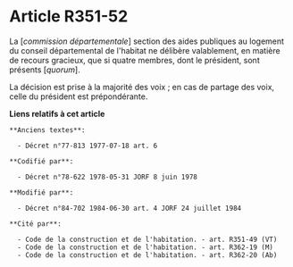 # Article R351-52

La [*commission départementale*] section des aides publiques au logement du conseil départemental de l'habitat ne délibère
valablement, en matière de recours gracieux, que si quatre membres, dont le président, sont présents [*quorum*].

La décision est prise à la majorité des voix ; en cas de partage des voix, celle du président est prépondérante.

**Liens relatifs à cet article**

	**Anciens textes**:

	  - Décret n°77-813 1977-07-18 art. 6

	**Codifié par**:

	  - Décret n°78-622 1978-05-31 JORF 8 juin 1978

	**Modifié par**:

	  - Décret n°84-702 1984-06-30 art. 4 JORF 24 juillet 1984

	**Cité par**:

	  - Code de la construction et de l'habitation. - art. R351-49 (VT)
	  - Code de la construction et de l'habitation. - art. R362-19 (M)
	  - Code de la construction et de l'habitation. - art. R362-20 (Ab)
